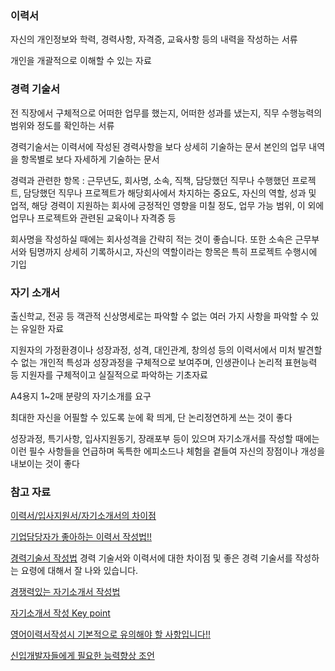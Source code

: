 ### 이력서

자신의 개인정보와 학력, 경력사항, 자격증, 교육사항 등의 내력을 작성하는 서류

개인을 개괄적으로 이해할 수 있는 자료

### 경력 기술서

전 직장에서 구체적으로 어떠한 업무를 했는지, 어떠한 성과를 냈는지, 직무 수행능력의 범위와 정도를 확인하는 서류

경력기술서는 이력서에 작성된 경력사항을 보다 상세히 기술하는 문서
본인의 업무 내역을 항목별로 보다 자세하게 기술하는 문서

경력과 관련한 항목 : 근무년도, 회사명, 소속, 직책, 담당했던 직무나 수행했던 프로젝트, 담당했던 직무나 프로젝트가 해당회사에서 차지하는 중요도, 자신의 역할, 성과 및 업적, 해당 경력이 지원하는 회사에 긍정적인 영향을 미칠 정도, 업무 가능 범위, 이 외에 업무나 프로젝트와 관련된 교육이나 자격증 등

회사명을 작성하실 때에는 회사성격을 간략히 적는 것이 좋습니다. 또한 소속은 근무부서와 팀명까지 상세히 기록하시고, 자신의 역할이라는 항목은 특히 프로젝트 수행시에 기입

### 자기 소개서

출신학교, 전공 등 객관적 신상명세로는 파악할 수 없는 여러 가지 사항을 파악할 수 있는 유일한 자료

지원자의 가정환경이나 성장과정, 성격, 대인관계, 창의성 등의 이력서에서 미처 발견할 수 없는 개인적 특성과 성장과정을 구체적으로 보여주며, 인생관이나 논리적 표현능력 등 지원자를 구체적이고 실질적으로 파악하는 기초자료

A4용지 1~2매 분량의 자기소개를 요구

최대한 자신을 어필할 수 있도록 눈에 확 띄게, 단 논리정연하게 쓰는 것이 좋다

성장과정, 특기사항, 입사지원동기, 장래포부 등이 있으며 자기소개서를 작성할 때에는 이런 필수 사항들을 언급하며 독특한 에피소드나 체험을 곁들여 자신의 장점이나 개성을 내보이는 것이 좋다

### 참고 자료

[이력서/입사지원서/자기소개서의 차이점](http://www.culturist.co.kr/front/magazine/success_salary_view.asp?id=2479&div=kr&salary=all&page=1)

[기업담당자가 좋아하는 이력서 작성법!!](http://www.culturist.co.kr/front/magazine/success_history_view.asp?id=2514&div=kr&resume=all&page=1)

[경력기술서 작성법](http://www.culturist.co.kr/front/magazine/success_history_view.asp?id=2390&div=kr&resume=all&page=14) 경력 기술서와 이력서에 대한 차이점 및 좋은 경력 기술서를 작성하는 요령에 대해서 잘 나와 있습니다.

[경쟁력있는 자기소개서 작성법](http://www.culturist.co.kr/front/magazine/success_salary_view.asp?id=2483&div=kr&salary=all&page=1)

[자기소개서 작성 Key point](http://www.culturist.co.kr/front/magazine/success_salary_view.asp?id=2480&div=kr&salary=all&page=1)

[영어이력서작성시 기본적으로 유의해야 할 사항입니다!!](http://egloos.zum.com/assa11/v/1886291)

[신입개발자들에게 필요한 능력향상 조언](https://swifter.kr/2016/05/26/신입개발자들에게-필요한-능력향상-조언/)
